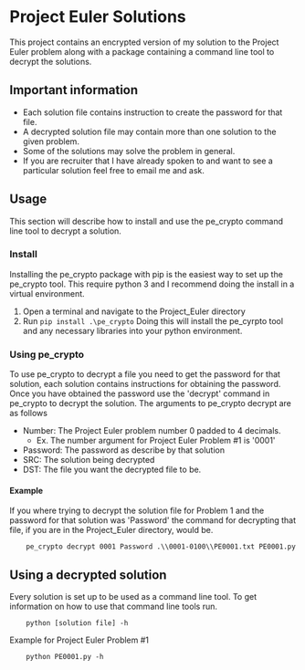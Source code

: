 # Project Euler Solutions
This project contains an encrypted version of my solution to the Project Euler problem along with a package containing a command line tool to decrypt the solutions.

## Important information
* Each solution file contains instruction to create the password for that file.
* A decrypted solution file may contain more than one solution to the given problem.
* Some of the solutions may solve the problem in general.
* If you are recruiter that I have already spoken to and want to see a particular solution feel free to email me and ask.

## Usage
This section will describe how to install and use the pe_crypto command line tool to decrypt a solution.
### Install
Installing the pe_crypto package with pip is the easiest way to set up the pe_crypto tool. This require python 3 and I recommend doing the install in a virtual environment.
1. Open a terminal and navigate to the Project_Euler directory
2. Run `pip install .\pe_crypto`
Doing this will install the pe_cyrpto tool and any necessary libraries into your python environment.
### Using pe_crypto
To use pe_crypto to decrypt a file you need to get the password for that solution, each solution contains instructions for obtaining the password. Once you have obtained the password use the 'decrypt' command in pe_crypto to decrypt the solution.
The arguments to pe_crypto decrypt are as follows
* Number: The Project Euler problem number 0 padded to 4 decimals.
  * Ex. The number argument for Project Euler Problem \#1 is '0001'
* Password: The password as describe by that solution
* SRC: The solution being decrypted
* DST: The file you want the decrypted file to be.
#### Example
If you where trying to decrypt the solution file for Problem 1 and the password for that solution was 'Password' the command for decrypting that file, if you are in the Project_Euler directory, would be.
```
    pe_crypto decrypt 0001 Password .\\0001-0100\\PE0001.txt PE0001.py
```
## Using a decrypted solution
Every solution is set up to be used as a command line tool. To get information on how to use that command line tools run.
```
    python [solution file] -h
```
Example for Project Euler Problem \#1
```
    python PE0001.py -h
```
